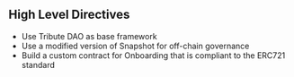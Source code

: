 ## High Level Directives
* Use Tribute DAO as base framework
* Use a modified version of Snapshot for off-chain governance
* Build a custom contract for Onboarding that is compliant to the ERC721 standard
